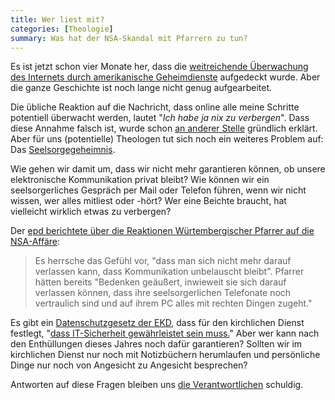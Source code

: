 ```yaml
---
title: Wer liest mit?
categories: [Theologie]
summary: Was hat der NSA-Skandal mit Pfarrern zu tun?
---
```


Es ist jetzt schon vier Monate her, dass die [weitreichende Überwachung des Internets durch amerikanische Geheimdienste](http://de.wikipedia.org/wiki/Überwachungs-_und_Spionageaffäre_2013) aufgedeckt wurde. Aber die ganze Geschichte ist noch lange nicht genug aufgearbeitet.

Die übliche Reaktion auf die Nachricht, dass online alle meine Schritte potentiell überwacht werden, lautet "*Ich habe ja nix zu verbergen*". Dass diese Annahme falsch ist, wurde schon [an anderer Stelle](http://wiki.piratenpartei.de/Ich_habe_nichts_zu_verbergen!) gründlich erklärt. Aber für uns (potentielle) Theologen tut sich noch ein weiteres Problem auf: Das [Seelsorgegeheimnis](http://de.wikipedia.org/wiki/Beichtgeheimnis).

Wie gehen wir damit um, dass wir nicht mehr garantieren können, ob unsere elektronische Kommunikation privat bleibt? Wie können wir ein seelsorgerliches Gespräch per Mail oder Telefon führen, wenn wir nicht wissen, wer alles mitliest oder -hört? Wer eine Beichte braucht, hat vielleicht wirklich etwas zu verbergen?  

Der [epd berichtete über die Reaktionen Würtembergischer Pfarrer auf die NSA-Affäre](http://www.epd.de/landesdienst/landesdienst-südwest/schwerpunktartikel/kirchlicher-datenschutzexperte-sieht-verunsiche):

> Es herrsche das Gefühl vor, "dass man sich nicht mehr darauf verlassen kann, dass Kommunikation unbelauscht bleibt". Pfarrer hätten bereits "Bedenken geäußert, inwieweit sie sich darauf verlassen können, dass ihre seelsorgerlichen Telefonate noch vertraulich sind und auf ihrem PC alles mit rechten Dingen zugeht."

Es gibt ein [Datenschutzgesetz der EKD](http://www.kirchenrecht-ekd.de/showdocument/id/25764/orga_id/EKD/), dass für den kirchlichen Dienst festlegt, "[dass IT-Sicherheit gewährleistet sein muss.](http://www.kirchenrecht-ekd.de/showdocument/id/25764/orga_id/EKD/#s47000015)" Aber wer kann nach den Enthüllungen dieses Jahres noch dafür garantieren? Sollten wir im kirchlichen Dienst nur noch mit Notizbüchern herumlaufen und persönliche Dinge nur noch von Angesicht zu Angesicht besprechen?

Antworten auf diese Fragen bleiben uns [die Verantwortlichen](https://netzpolitik.org/2013/angela-merkel-erklaert-nsa-affaere-fuer-beendet/) schuldig.